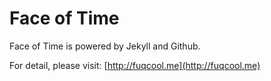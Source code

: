 Face of Time
===========
Face of Time is powered by Jekyll and Github.

For detail, please visit: [http://fuqcool.me](http://fuqcool.me)

